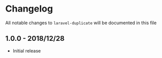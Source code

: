 # Changelog

All notable changes to `laravel-duplicate` will be documented in this file

## 1.0.0 - 2018/12/28

- Initial release